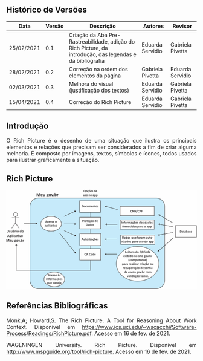 ## Histórico de Versões

| Data       | Versão | Descrição       | Autores             | Revisor |
| ---------- | ------ | --------------- | ------------------- | ------- |
| 25/02/2021 | 0.1    | Criação da Aba Pre-Rastreabilidade, adição do Rich Picture, da introdução, das legendas e da bibliografia    | Eduarda Servidio    | Gabriela Pivetta |
| 28/02/2021 | 0.2    | Correção na ordem dos elementos da página | Gabriela Pivetta  | Eduarda Servidio |
| 02/03/2021 | 0.3    | Melhora do visual (justificação dos textos) | Eduarda Servidio    | Gabriela Pivetta |
| 15/04/2021 | 0.4    | Correção do Rich Picture | Eduarda Servidio    | Gabriela Pivetta |

## Introdução

<p align="justify">O Rich Picture é o desenho de uma situação que ilustra os principais elementos e relações que precisam ser considerados a fim de criar alguma melhoria. É composto por imagens, textos, símbolos e ícones, todos usados ​​para ilustrar graficamente a situação.</p>

## Rich Picture

<img alt = "heatmap" src="../../Pre-Rastreabilidade/rich_picture.jpg" width = "600"/>

## Referências Bibliográficas


<p align="justify">Monk,A; Howard,S. The Rich Picture. A Tool for Reasoning About Work Context. Disponível em <a href="https://www.ics.uci.edu/~wscacchi/Software-Process/Readings/RichPicture.pdf">https://www.ics.uci.edu/~wscacchi/Software-Process/Readings/RichPicture.pdf</a>. Acesso em 16 de fev. de 2021.</p>


<p align="justify">WAGENINGEN University. Rich Picture. Disponível em <a href="http://www.mspguide.org/tool/rich-picture">http://www.mspguide.org/tool/rich-picture.</a> Acesso em 16 de fev. de 2021.</p>
